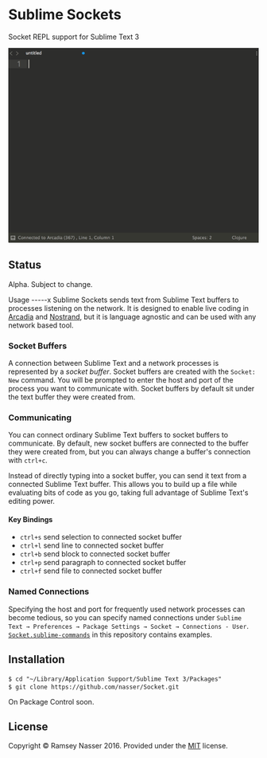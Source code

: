 Sublime Sockets
===============
Socket REPL support for Sublime Text 3

![](socket.gif)

Status
------
Alpha. Subject to change.

Usage
-----x
Sublime Sockets sends text from Sublime Text buffers to processes listening on the network. It is designed to enable live coding in [Arcadia](https://github.com/arcadia-unity/Arcadia) and [Nostrand](https://github.com/nasser/nostrand), but it is language agnostic and can be used with any network based tool.

### Socket Buffers
A connection between Sublime Text and a network processes is represented by a *socket buffer*. Socket buffers are created with the `Socket: New` command. You will be prompted to enter the host and port of the process you want to communicate with. Socket buffers by default sit under the text buffer they were created from.

### Communicating
You can connect ordinary Sublime Text buffers to socket buffers to communicate. By default, new socket buffers are connected to the buffer they were created from, but you can always change a buffer's connection with `ctrl+c`.

Instead of directly typing into a socket buffer, you can send it text from a connected Sublime Text buffer. This allows you to build up a file while evaluating bits of code as you go, taking full advantage of Sublime Text's editing power.

#### Key Bindings
* `ctrl+s` send selection to connected socket buffer
* `ctrl+l` send line to connected socket buffer
* `ctrl+b` send block to connected socket buffer
* `ctrl+p` send paragraph to connected socket buffer
* `ctrl+f` send file to connected socket buffer

### Named Connections
Specifying the host and port for frequently used network processes can become tedious, so you can specify named connections under `Sublime Text → Preferences → Package Settings → Socket → Connections - User`. [`Socket.sublime-commands`](https://github.com/nasser/socket/blob/master/Socket.sublime-commands) in this repository contains examples.

Installation
------------

```
$ cd "~/Library/Application Support/Sublime Text 3/Packages"
$ git clone https://github.com/nasser/Socket.git
```

On Package Control soon.

License
-------
Copyright ©️ Ramsey Nasser 2016. Provided under the [MIT](https://opensource.org/licenses/MIT) license.
